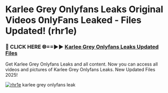 # Karlee Grey Onlyfans Leaks Original Videos 0nlyFans Leaked - Files Updated! (rhr1e)

<h3>🔴 CLICK HERE 🌐==►► <a href="https://tinyurl.com/ms9xzufz" rel="nofollow">Karlee Grey Onlyfans Leaks Updated Files</a></h3>

Get Karlee Grey Onlyfans Leaks and all content. Now you can access all videos and pictures of Karlee Grey Onlyfans Leaks. New Updated Files 2025!

[![rhr1e](https://i.imgur.com/ppqm5kG.gif)](https://tinyurl.com/ms9xzufz)
karlee grey onlyfans leak